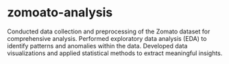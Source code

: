 # zomoato-analysis
Conducted data collection and preprocessing of the Zomato dataset for comprehensive analysis. Performed exploratory data analysis (EDA) to identify patterns and anomalies within the data. Developed data visualizations and applied statistical methods to extract meaningful insights. 
